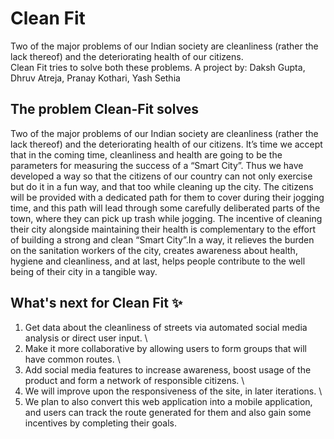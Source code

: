 # Clean Fit

Two of the major problems of our Indian society are cleanliness (rather the lack thereof) and the deteriorating health of our citizens. \
Clean Fit tries to solve both these problems.
A project by: Daksh Gupta, Dhruv Atreja, Pranay Kothari, Yash Sethia


## The problem Clean-Fit solves
Two of the major problems of our Indian society are cleanliness (rather the lack thereof) and the deteriorating health of our citizens. 
It’s time we accept that in the coming time, cleanliness and health are going to be the parameters for measuring the success of a “Smart City”. 
Thus we have developed a way so that the citizens of our country can not only exercise but do it in a fun way, and that too while cleaning up the city. 
The citizens will be provided with a dedicated path for them to cover during their jogging time, and this path will lead through some carefully deliberated parts of the town, 
where they can pick up trash while jogging. The incentive of cleaning their city alongside maintaining their health is complementary to the effort of building a 
strong and clean “Smart City”.In a way, it relieves the burden on the sanitation workers of the city, creates awareness about health, hygiene and cleanliness, and at last, 
helps people contribute to the well being of their city in a tangible way.

## What's next for Clean Fit ✨
1) Get data about the cleanliness of streets via automated social media analysis or direct user input. \
2) Make it more collaborative by allowing users to form groups that will have common routes. \
3) Add social media features to increase awareness, boost usage of the product and form a network of responsible citizens. \
4) We will improve upon the responsiveness of the site, in later iterations. \
5) We plan to also convert this web application into a mobile application, and users can track the route generated for them and also gain some incentives by completing their goals.
